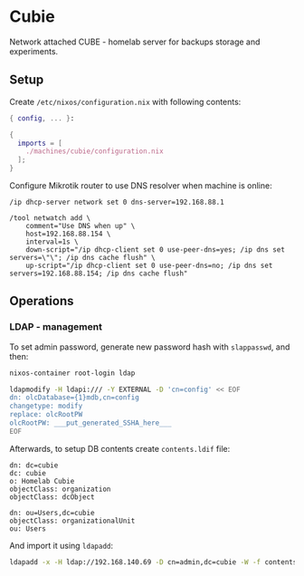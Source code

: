 # Cubie

Network attached CUBE - homelab server for backups storage and experiments.

## Setup

Create `/etc/nixos/configuration.nix` with following contents:

```nix
{ config, ... }:

{
  imports = [
    ./machines/cubie/configuration.nix
  ];
}
```

Configure Mikrotik router to use DNS resolver when machine is online:

```
/ip dhcp-server network set 0 dns-server=192.168.88.1

/tool netwatch add \
    comment="Use DNS when up" \
    host=192.168.88.154 \
    interval=1s \
    down-script="/ip dhcp-client set 0 use-peer-dns=yes; /ip dns set servers=\"\"; /ip dns cache flush" \
    up-script="/ip dhcp-client set 0 use-peer-dns=no; /ip dns set servers=192.168.88.154; /ip dns cache flush"
```

## Operations

### LDAP - management

To set admin password, generate new password hash with `slappasswd`, and then:

```bash
nixos-container root-login ldap

ldapmodify -H ldapi:/// -Y EXTERNAL -D 'cn=config' << EOF
dn: olcDatabase={1}mdb,cn=config
changetype: modify
replace: olcRootPW
olcRootPW: ___put_generated_SSHA_here___
EOF
```

Afterwards, to setup DB contents create `contents.ldif` file:

```
dn: dc=cubie
dc: cubie
o: Homelab Cubie
objectClass: organization
objectClass: dcObject

dn: ou=Users,dc=cubie
objectClass: organizationalUnit
ou: Users
```

And import it using `ldapadd`:

```bash
ldapadd -x -H ldap://192.168.140.69 -D cn=admin,dc=cubie -W -f contents.ldif
```
